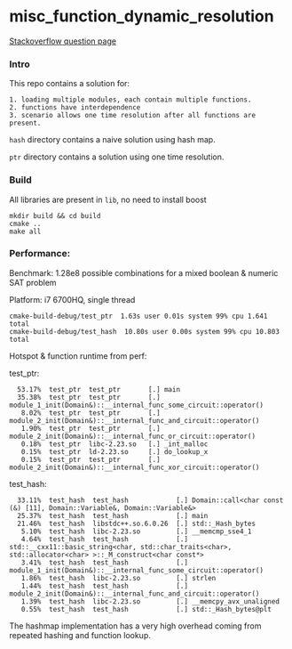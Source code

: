 # misc_function_dynamic_resolution

[Stackoverflow question page](https://stackoverflow.com/questions/60015568/dynamic-function-resolution-at-runtime)

### Intro
This repo contains a solution for:
```
1. loading multiple modules, each contain multiple functions.
2. functions have interdependence
3. scenario allows one time resolution after all functions are present.  
```
`hash` directory contains a naive solution using hash map.

`ptr` directory contains a solution using one time resolution.

### Build
All libraries are present in `lib`, no need to install boost
```
mkdir build && cd build
cmake ..
make all
```


### Performance:

Benchmark: 1.28e8 possible combinations for a mixed boolean & numeric SAT problem 

Platform: i7 6700HQ, single thread

```
cmake-build-debug/test_ptr  1.63s user 0.01s system 99% cpu 1.641 total
cmake-build-debug/test_hash  10.80s user 0.00s system 99% cpu 10.803 total
```

Hotspot & function runtime from perf:

test_ptr:
```
  53.17%  test_ptr  test_ptr       [.] main
  35.38%  test_ptr  test_ptr       [.] module_1_init(Domain&)::__internal_func_some_circuit::operator()
   8.02%  test_ptr  test_ptr       [.] module_2_init(Domain&)::__internal_func_and_circuit::operator()
   1.90%  test_ptr  test_ptr       [.] module_2_init(Domain&)::__internal_func_or_circuit::operator()
   0.18%  test_ptr  libc-2.23.so   [.] _int_malloc
   0.15%  test_ptr  ld-2.23.so     [.] do_lookup_x
   0.15%  test_ptr  test_ptr       [.] module_2_init(Domain&)::__internal_func_xor_circuit::operator()

```

test_hash:
```
  33.11%  test_hash  test_hash            [.] Domain::call<char const (&) [11], Domain::Variable&, Domain::Variable&>
  25.37%  test_hash  test_hash            [.] main
  21.46%  test_hash  libstdc++.so.6.0.26  [.] std::_Hash_bytes
   5.10%  test_hash  libc-2.23.so         [.] __memcmp_sse4_1
   4.64%  test_hash  test_hash            [.] std::__cxx11::basic_string<char, std::char_traits<char>, std::allocator<char> >::_M_construct<char const*>
   3.41%  test_hash  test_hash            [.] module_1_init(Domain&)::__internal_func_some_circuit::operator()
   1.86%  test_hash  libc-2.23.so         [.] strlen
   1.44%  test_hash  test_hash            [.] module_2_init(Domain&)::__internal_func_and_circuit::operator()
   1.39%  test_hash  libc-2.23.so         [.] __memcpy_avx_unaligned
   0.55%  test_hash  test_hash            [.] std::_Hash_bytes@plt

```

The hashmap implementation has a very high overhead coming from repeated hashing and function lookup.